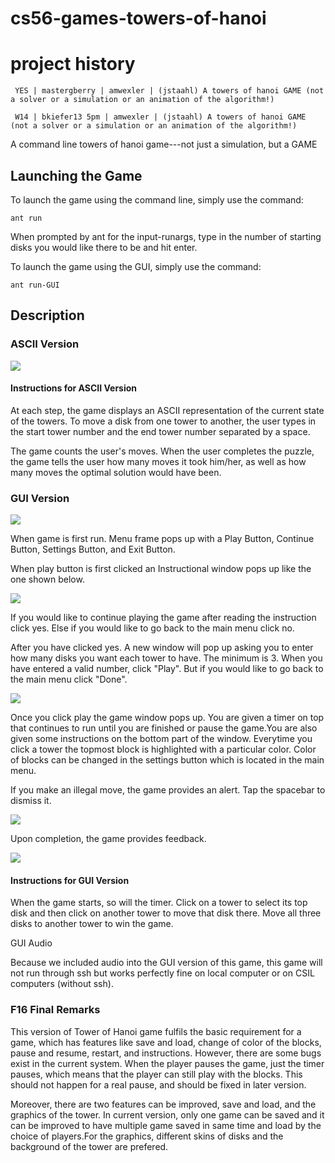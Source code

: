 # cs56-games-towers-of-hanoi

project history
===============
```
 YES | mastergberry | amwexler | (jstaahl) A towers of hanoi GAME (not a solver or a simulation or an animation of the algorithm!)

 W14 | bkiefer13 5pm | amwexler | (jstaahl) A towers of hanoi GAME (not a solver or a simulation or an animation of the algorithm!)
```

A command line towers of hanoi game---not just a simulation, but a GAME

## Launching the Game

To launch the game using the command line, simply use the command:
```
ant run
```
When prompted by ant for the input-runargs, type in the number of starting disks you would like there to be and hit enter.


To launch the game using the GUI, simply use the command:
```
ant run-GUI
```

## Description

### ASCII Version

![](http://i.imgur.com/T2eKHVT.png)

#### Instructions for ASCII Version

At each step, the game displays an ASCII representation of the current state of the towers.
To move a disk from one tower to another, the user types in the start tower number and the end tower number separated by a space.

The game counts the user's moves. When the user completes the puzzle, the game tells the user how many moves it took him/her, as well as how many moves the optimal solution would have been.

### GUI Version

![](http://i.imgur.com/f0Slw59.png)

When game is first run. Menu frame pops up with a Play Button, Continue Button, Settings Button, and Exit Button. 



When play button is first clicked an Instructional window pops up like the one shown below. 

![](http://i.imgur.com/yswp0gG.png)

If you would like to continue playing the game after reading the instruction click yes. Else if you would like to go back to the main menu click no. 

After you have clicked yes. A new window will pop up asking you to enter how many disks you want each tower to have.  The minimum is 3.  When you have entered a valid number, click "Play". But if you would like to go back to the main menu click "Done".

![](http://i.imgur.com/HLflReh.png)

Once you click play the game window pops up. You are given a timer on top that continues to run until you are finished or pause the game.You are also given some instructions on the bottom part of the window. Everytime you click a tower the topmost block is highlighted with a particular color. Color of blocks can be changed in the settings button which is located in the main menu. 

If you make an illegal move, the game provides an alert. Tap the spacebar to dismiss it.

![](http://i.imgur.com/55AbwOY.png)

Upon completion, the game provides feedback.

![](http://i.imgur.com/40CfSXl.jpg)

#### Instructions for GUI Version

When the game starts, so will the timer.  Click on a tower to select its top disk and then click on another tower to move that disk there. Move all three disks to another tower to win the game.

GUI Audio

Because we included audio into the GUI version of this game, this game will not run through ssh but works perfectly fine on local computer or on CSIL computers (without ssh).

### F16 Final Remarks
This version of Tower of Hanoi game fulfils the basic requirement for a game, which has features like save and load, change of color of the blocks, pause and resume, restart, and instructions. However, there are some bugs exist in the current system. When the player pauses the game, just the timer pauses, which means that the player can still play with the blocks. This should not happen for a real pause, and should be fixed in later version.

Moreover, there are two features can be improved, save and load, and the graphics of the tower. In current version, only one game can be saved and it can be improved to have multiple game saved in same time and load by the choice of players.For the graphics, different skins of disks and the background of the tower  are prefered.


